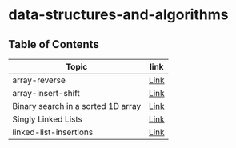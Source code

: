 # data-structures-and-algorithms
## Table of Contents
| Topic | link |
| ----------- | ----------- |
| array-reverse | [Link](./array_reverse_pyhon/README.md) |
| array-insert-shift | [Link](./array-insert-shift_python/README.md) |
| Binary search in a sorted 1D array | [Link](./Binary-search-array/Binary-search-in-a-sorted-1D-array.md) |
| Singly Linked Lists | [Link](./linked-list/linked-list.md) |
| linked-list-insertions | [Link](./linked-list-insertions/linked-list-insertions.md) |

